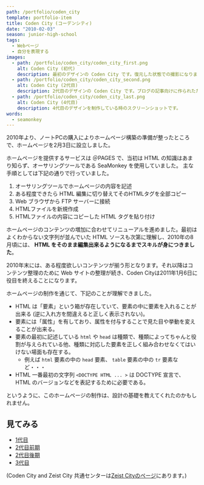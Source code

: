 ```yaml
---
path: /portfolio/coden_city
template: portfolio-item
title: Coden City (コーデンシティ)
date: "2010-02-03"
season: junior-high-school
tags:
  - Webページ
  - 自分を表現する
images:
  - path: /portfolio/coden_city/coden_city_first.png
    alt: Coden City (初代)
    description: 最初のデザインの Coden City です。復元した状態での撮影になります。
  - path: /portfolio/coden_city/coden_city_second.png
    alt: Coden City (2代目)
    description: 2代目のデザインの Coden City です。ブログの記事向けに作られたため、各部位に数字が充てられています。
  - path: /portfolio/coden_city/coden_city_last.png
    alt: Coden City (4代目)
    description: 4代目のデザインを制作している時のスクリーンショットです。
words:
  - seamonkey
---
```


2010年より、ノートPCの購入によりホームページ構築の準備が整ったところで、ホームページを2月3日に設立しました。

ホームページを提供するサービスは ＠PAGES で、当初は HTML の知識はあまり知らず、オーサリングツールである SeaMonkey を使用していました。
主な手順としては下記の通りで行っていました。

1. オーサリングツールでホームページの内容を記述
2. ある程度できたら HTML 編集に切り替えてそのHTMLタグを全部コピー
3. Web ブラウザから FTP サーバーに接続
4. HTMLファイルを新規作成
4. HTMLファイルの内容にコピーした HTML タグを貼り付け

ホームページのコンテンツの増加に合わせてリニューアルを進めました。最初はよくわからない文字列が並んでいた HTML ソースも次第に理解し、2010年の8月頃には、 **HTML をそのまま編集出来るようになるまでスキルが身につきました**。

2010年末には、ある程度欲しいコンテンツが揃う形となります。それ以降はコンテンツ整理のために Web サイトの整理が続き、Coden Cityは2011年1月6日に役目を終えることになります。

ホームページの制作を通じて、下記のことが理解できました。

- HTML は「要素」という箱が存在していて、要素の中に要素を入れることが出来る (逆に入れ方を間違えると正しく表示されない)。
- 要素には「属性」を有しており、属性を付与することで見た目や挙動を変えることが出来る。
- 要素の最初に記述している `html` や `head` は種類で、種類によってちゃんと役割が与えられている他、種類に対応した要素を正しく組み合わせなくてはいけない場面も存在する。
  - 例えば `html` 要素の中の `head` 要素、 `table` 要素の中の `tr` 要素など・・・
- HTML 一番最初の文字列 `<DOCTYPE HTML ... >` は DOCTYPE 宣言で、 HTML のバージョンなどを表記するために必要である。

というように、このホームページの制作は、設計の基礎を教えてくれたのかもしれません。

## 見てみる
- [1代目](https://contents.aokashi.net/restore/coden_1)
- [2代目前期](https://contents.aokashi.net/restore/coden_2-1)
- [2代目後期](https://contents.aokashi.net/restore/coden_2-2)
- [3代目](https://contents.aokashi.net/restore/coden_3)

(Coden City and Zeist City 共通センターは[Zeist Cityのページ](/portfolio/zeist_city)にあります。)
